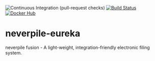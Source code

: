 ![Continuous Integration (pull-request checks)](https://github.com/levigo/neverpile-fusion/workflows/Continuous%20Integration%20(pull-request%20checks)/badge.svg)
[![Build Status](https://github.com/levigo/neverpile-fusion/workflows/Java%20CI/badge.svg)](https://github.com/levigo/neverpile-fusion/workflows/Java%20CI)
[![Docker Hub](https://img.shields.io/badge/MADE%20with-JAVA-RED.svg)](#JAVA)

# neverpile-eureka
neverpile fusion - A light-weight, integration-friendly electronic filing system.
